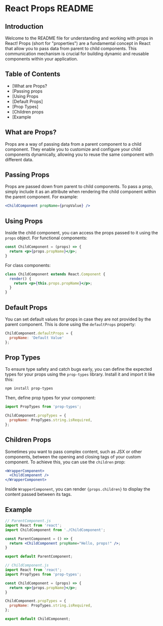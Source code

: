 # React Props README

## Introduction
Welcome to the README file for understanding and working with props in React! Props (short for "properties") are a fundamental concept in React that allow you to pass data from parent to child components. This communication mechanism is crucial for building dynamic and reusable components within your application.

## Table of Contents
- [What are Props?
- [Passing props
- [Using Props
- [Default Props]
- [Prop Types]
- [Children props
- [Example

## What are Props?
Props are a way of passing data from a parent component to a child component. They enable you to customize and configure your child components dynamically, allowing you to reuse the same component with different data.

## Passing Props
Props are passed down from parent to child components. To pass a prop, simply include it as an attribute when rendering the child component within the parent component. For example:
```jsx
<ChildComponent propName={propValue} />
```

## Using Props
Inside the child component, you can access the props passed to it using the `props` object. For functional components:
```jsx
const ChildComponent = (props) => {
  return <p>{props.propName}</p>;
}
```
For class components:
```jsx
class ChildComponent extends React.Component {
  render() {
    return <p>{this.props.propName}</p>;
  }
}
```

## Default Props
You can set default values for props in case they are not provided by the parent component. This is done using the `defaultProps` property:
```jsx
ChildComponent.defaultProps = {
  propName: 'Default Value'
};
```

## Prop Types
To ensure type safety and catch bugs early, you can define the expected types for your props using the `prop-types` library. Install it and import it like this:
```bash
npm install prop-types
```
Then, define prop types for your component:
```jsx
import PropTypes from 'prop-types';

ChildComponent.propTypes = {
  propName: PropTypes.string.isRequired,
};
```

## Children Props

Sometimes you want to pass complex content, such as JSX or other components, between the opening and closing tags of your custom component. To achieve this, you can use the `children` prop:
```jsx
<WrapperComponent>
  <ChildComponent />
</WrapperComponent>
```
Inside `WrapperComponent`, you can render `{props.children}` to display the content passed between its tags.

## Example
```jsx
// ParentComponent.js
import React from 'react';
import ChildComponent from './ChildComponent';

const ParentComponent = () => {
  return <ChildComponent propName="Hello, props!" />;
}

export default ParentComponent;

// ChildComponent.js
import React from 'react';
import PropTypes from 'prop-types';

const ChildComponent = (props) => {
  return <p>{props.propName}</p>;
}

ChildComponent.propTypes = {
  propName: PropTypes.string.isRequired,
};

export default ChildComponent;
```

